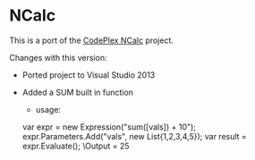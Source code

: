 # NCalc
This is a port of the [CodePlex NCalc](http://ncalc.codeplex.com/) project.

Changes with this version:

 - Ported project to Visual Studio 2013
 - Added a SUM built in function
   - usage: 


    var expr = new Expression("sum([vals]) + 10");
    expr.Parameters.Add("vals", new List<int>{1,2,3,4,5});
    var result = expr.Evaluate();  \\Output = 25
    
   